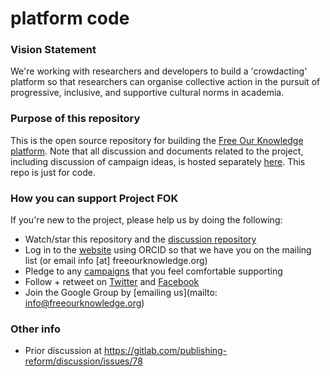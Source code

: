 # platform code
### Vision Statement
We're working with researchers and developers to build a 'crowdacting' platform so that researchers can organise collective action in the pursuit of progressive, inclusive, and supportive cultural norms in academia.

### Purpose of this repository
This is the open source repository for building the [Free Our Knowledge platform](https://www.freeourknowledge.org). Note that all discussion and documents related to the project, including discussion of campaign ideas, is hosted separately [here](). This repo is just for code. 


### How you can support Project FOK
If you're new to the project, please help us by doing the following:
* Watch/star this repository and the [discussion repository](https://github.com/FreeOurKnowledge/discussion/)
* Log in to the [website](https://www.freeourknowledge.org/) using ORCID so that we have you on the mailing list (or email info [at] freeourknowledge.org)
* Pledge to any [campaigns](https://www.freeourknowledge.org/#campaigns) that you feel comfortable supporting
* Follow + retweet on [Twitter](https://twitter.com/projectfok) and [Facebook](https://www.facebook.com/projectFOK/)  
* Join the Google Group by [emailing us](mailto: info@freeourknowledge.org)

### Other info
- Prior discussion at https://gitlab.com/publishing-reform/discussion/issues/78
